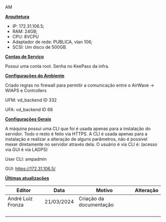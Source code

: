AM

**<u>Arquitetura</u>**
- IP: 172.31.106.5;
- RAM: 24GB;
- CPU: 8VCPU
- Adaptador de rede: PUBLICA, vlan 106;
- SCSI: Um disco de 500GB.

**<u>Contas de Serviço</u>**

Possui uma conta root. Senha no KeePass da infra.

**<u>Configurações do Ambiente</u>**

Criado regras no firewall para permitir a comunicação entre o AirWave -\> WIAPS e Controllers

UFM: vd_backend ID 332

UFA: vd_backend ID 68

**<u>Configurações Gerais</u>**

A máquina possui uma CLI que foi é usada apenas para a instalação do servidor. Todo o resto é feito via HTTPS. A CLI é usada apenas para a instalação e realizar a alteração de alguns parâmetros, não é possível mexer diretamente no servidor através dela. O usuário é via CLI é: (acesso via GUI é via LADPS)

User CLI: ampadmin

GUI: <https://172.31.106.5/>

**<u>Últimas atualizações</u>**  

| Editor            | Data       | Motivo                  | Alteração |
|-------------------|------------|-------------------------|-----------|
| André Luiz Fronza | 21/03/2024 | Criação da documentação |          |
|                  |           |                        |           |
|                   |            |                         |           |
|                   |            |                         |           |
|                   |            |                         |           |

